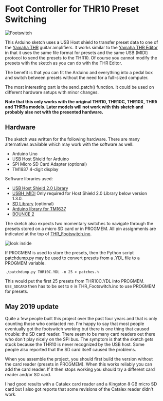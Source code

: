 # Foot Controller for THR10 Preset Switching

![Footswitch](https://raw.githubusercontent.com/MathisRosenhauer/THR_Footswitch/master/images/thr_footswitch.jpg)

This Arduino sketch uses a USB Host shield to transfer preset data to
one of the [Yamaha THR](http://www.yamaha.com/thr/) guitar amplifiers.
It works similar to the
[Yamaha THR Editor](https://www.youtube.com/watch?v=avRvgELWrFE)
in that it uses the same file format for presets and the same USB (MIDI)
protocol to send the presets to the THR10. Of course you cannot modify
the presets with the sketch as you can do with the THR Editor.

The benefit is that you can fit the Arduino and everything into a pedal
box and switch between presets without the need for a full-sized computer.

The most interesting part is the send_patch() function. It could be used
on different hardware setups with minor changes.

**Note that this only works with the original THR10, THR10C, THR10X,
THR5 and THR5a models. Later models will not work with this sketch
and probably also not with the presented hardware.**

## Hardware

The sketch was written for the following hardware. There are many
alternatives available which may work with the software as well.

- Arduino Uno
- USB Host Shield for Arduino
- SPI Micro SD Card Adapter (optional)
- TM1637 4-digit display

Software libraries used:

- [USB Host Shield 2.0 Library](https://github.com/felis/USB_Host_Shield_2.0)
- [USBH_MIDI](https://github.com/YuuichiAkagawa/USBH_MIDI)
  Only required for Host Shield 2.0 Library below version 1.3.0.
- [SD Library](https://www.arduino.cc/en/Reference/SD) (optional)
- [Arduino library for TM1637](https://github.com/avishorp/TM1637)
- [BOUNCE 2](https://github.com/thomasfredericks/Bounce2)

The sketch also expects two momentary switches to navigate through the
presets stored on a micro SD card or in PROGMEM. All pin assignments
are indicated at the top of [THR_Footswitch.ino](THR_Footswitch.ino).

![look inside](https://raw.githubusercontent.com/MathisRosenhauer/THR_Footswitch/master/images/footswitch_inside.jpg)

If PROGMEM is used to store the presets, then the Python script patchdump.py
may be used to convert presets from a .YDL file to a PROGMEM variable.

`./patchdump.py THR10C.YDL -n 25 > patches.h`

This would put the first 25 presets from THR10C.YDL into
PROGMEM. `USE_SDCARD` then has to be set to `0` in THR_Footswitch.ino to
use PROGMEM for presets.

## May 2019 update

Quite a few people built this project over the past four years and
that is only counting those who contacted me. I'm happy to say that
most people eventually got the footswitch working but there is one
thing that caused trouble: the SD card reader. There seem to be
many card readers out there who don't play nicely on the SPI bus. The
symptom is that the sketch gets stuck because the THR10 is never
recognized by the USB host. Some people also reported that the SD card
itself caused the problems.

When you assemble the project, you should first build the version
without the card reader (presets in PROGMEM). When this works reliably
you can add the card reader. If it then stops working you should try a
different card reader and/or SD card.

I had good results with a Catalex card reader and a Kingston 8 GB
micro SD card but I also got reports that some revisions of the
Catalex reader didn't work.
